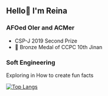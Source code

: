 ## Hello👋 I'm Reina
### AFOed OIer and ACMer
- CSP-J 2019 Second Prize
- 🥉 Bronze Medal of CCPC 10th Jinan

### Soft Engineering
Exploring in How to create fun facts

[![Top Langs](https://github-readme-stats.vercel.app/api/top-langs/?username=Ri-Nai&layout=donut&theme=dark&size_weight=0.9&count_weight=0.1)](https://github.com/anuraghazra/github-readme-stats)



<!--![Anurag's GitHub stats](https://github-readme-stats.vercel.app/api?username=Ri-Nai&hide=contribs,prs)
-->
<!--
**Ri-Nai/Ri-Nai** is a ✨ _special_ ✨ repository because its `README.md` (this file) appears on your GitHub profile.

Here are some ideas to get you started:

- 🔭 I’m currently working on ...
- 🌱 I’m currently learning ...
- 👯 I’m looking to collaborate on ...
- 🤔 I’m looking for help with ...
- 💬 Ask me about ...
- 📫 How to reach me: ...
- 😄 Pronouns: ...
- ⚡ Fun fact: ...
-->
